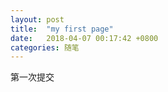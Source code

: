 ```yaml
---
layout: post
title:  "my first page"
date:   2018-04-07 00:17:42 +0800
categories: 随笔
---
```

第一次提交

